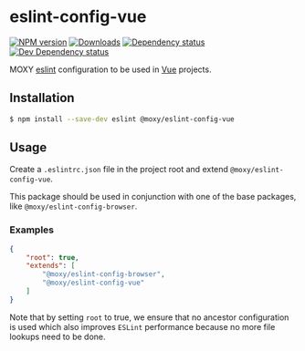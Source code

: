 # eslint-config-vue

[![NPM version][npm-image]][npm-url] [![Downloads][downloads-image]][npm-url]
[![Dependency status][david-dm-image]][david-dm-url] [![Dev Dependency status][david-dm-dev-image]][david-dm-dev-url]

[npm-url]:https://npmjs.org/package/@moxy/eslint-config-vue
[npm-image]:https://img.shields.io/npm/v/@moxy/eslint-config-vue.svg
[downloads-image]:https://img.shields.io/npm/dm/@moxy/eslint-config-vue.svg
[david-dm-url]:https://david-dm.org/moxystudio/eslint-config?path=packages/eslint-config-vue
[david-dm-image]:https://img.shields.io/david/moxystudio/eslint-config.svg?path=packages/eslint-config-vue
[david-dm-dev-url]:https://david-dm.org/moxystudio/eslint-config?type=dev&path=packages/eslint-config-vue
[david-dm-dev-image]:https://img.shields.io/david/dev/moxystudio/eslint-config.svg?path=packages/eslint-config-vue

MOXY [eslint](http://eslint.org/) configuration to be used in [Vue](https://vuejs.org) projects.

## Installation

```sh
$ npm install --save-dev eslint @moxy/eslint-config-vue
```

## Usage

Create a `.eslintrc.json` file in the project root and extend `@moxy/eslint-config-vue`.

This package should be used in conjunction with one of the base packages, like `@moxy/eslint-config-browser`.

### Examples

```json
{
    "root": true,
    "extends": [
        "@moxy/eslint-config-browser",
        "@moxy/eslint-config-vue"
    ]
}
```

Note that by setting `root` to true, we ensure that no ancestor configuration is used which also improves `ESLint` performance because no more file lookups need to be done.
